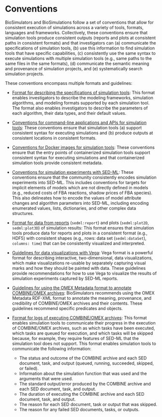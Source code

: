 # Conventions

BioSimulators and BioSimulations follow a set of conventions that allow for consistent execution of simulations across a variety of tools, formats, languages and frameworks. Collectively, these conventions ensure that simulation tools produce consistent outputs (reports and plots at consistent paths in consistent formats) and that investigators can (a) communicate the specifications of simulation tools, (b) use this information to find simulation tools that have specific capabilities, (c) consistently use the same syntax to execute simulations with multiple simulation tools (e.g., same paths to the same files in the same formats), (d) communicate the semantic meaning and provenance of simulation projects, and (e) systematically search simulation projects.

These conventions encompass multiple formats and guidelines:

- [Format for describing the specifications of simulation tools](./simulator-capabilities.md): This format enables investigators to describe the modeling frameworks, simulation algorithms, and modeling formats supported by each simulation tool. The format also enables investigators to describe the parameters of each algorithm, their data types, and their default values.

- [Conventions for command-line applications and APIs for simulation tools](./simulator-interfaces.md): These conventions ensure that simulation tools (a) support consistent syntax for executing simulations and (b) produce outputs at consistent locations in consistent formats.

- [Conventions for Docker images for simulation tools](./simulator-images.md): These conventions ensure that the entry points of containerized simulation tools support consistent syntax for executing simulations and that containerized simulation tools provide consistent metadata.

- [Conventions for simulation experiments with SED-ML](./simulation-experiments.md): These conventions ensure that the community consistently encodes simulation experiments into SED-ML. This includes conventions for targets for implicit elements of models which are not directly defined in models (e.g., reduced costs of FBA reactions, shadow prices of FBA species). This also delineates how to encode the values of model attribute changes and algorithm parameters into SED-ML, including encoding enumerated values, lists, dictionaries, and other complex data structures.

- [Format for data from reports](./simulation-run-reports.md) (`sedml:report`) and plots (`sedml:plot2D`, `sedml:plot3D`) of simulation results: This format ensures that simulation tools produce data for reports and plots in a consistent format (e.g., HDF5) with consistent shapes (e.g., rows: data set (`sedml:dataSet`), `columns: time`) that can be consistently visualized and interpreted.

- [Guidelines for data visualizations with Vega](./simulation-run-visualizations.md): Vega format  is a powerful format for describing interactive, two-dimensional, data visualizations, which make visualizations re-usable by separately capturing visual marks and how they should be painted with data. These guidelines provide recommendations for how to use Vega to visualize the results of simulation experiments captured by SED-ML reports.

- [ Guidelines for using the OMEX Metadata format to annotate COMBINE/OMEX archives](./simulation-project-metadata.md): BioSimulators recommends using the OMEX Metadata RDF-XML format to annotate the meaning, provenance, and credibility of COMBINE/OMEX archives and their contents. These guidelines recommend specific predicates and objects.

- [Format for logs of executing COMBINE/OMEX archives](./simulation-run-logs.md): This format enables simulation tools to communicate their progress in the execution of COMBINE/OMEX archives, such as which tasks have been executed, which tasks are queued for execution, and which tasks will be skipped because, for example, they require features of SED-ML that the simulation tool does not support.
    This format enables simulation tools to communicate the following information:

    - The status and outcome of the COMBINE archive and each SED document, task, and output (queued, running, succeeded, skipped, or failed).
    - Information about the simulation function that was used and the arguments that were used.
    - The standard output/error produced by the COMBINE archive and each SED document, task, and output.
    - The duration of executing the COMBINE archive and each SED document, task, and output.
    - The reason for each SED document, task or output that was skipped.
    - The reason for any failed SED documents, tasks, or outputs.
     
